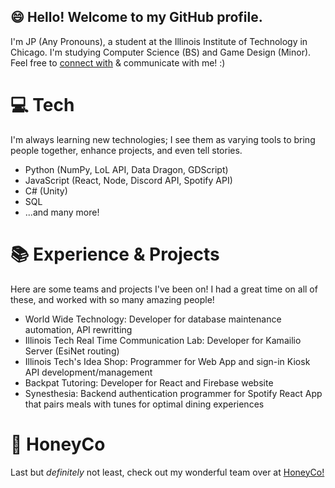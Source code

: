 ## :smile: Hello! Welcome to my GitHub profile. 
I'm JP (Any Pronouns), a student at the Illinois Institute of Technology in Chicago. I'm studying Computer Science (BS) and Game Design (Minor). Feel free to [connect with](https://www.linkedin.com/in/jprila/) & communicate with me! :)


# :computer: Tech
I'm always learning new technologies; I see them as varying tools to bring people together, enhance projects, and even tell stories. 
- Python (NumPy, LoL API, Data Dragon, GDScript)
- JavaScript (React, Node, Discord API, Spotify API)
- C# (Unity)
- SQL
- ...and many more!

# :books: Experience & Projects
Here are some teams and projects I've been on! I had a great time on all of these, and worked with so many amazing people!
- World Wide Technology: Developer for database maintenance automation, API rewritting
- Illinois Tech Real Time Communication Lab: Developer for Kamailio Server (EsiNet routing)
- Illinois Tech's Idea Shop: Programmer for Web App and sign-in Kiosk API development/management
- Backpat Tutoring: Developer for React and Firebase website
- Synesthesia: Backend authentication programmer for Spotify React App that pairs meals with tunes for optimal dining experiences

# :honey_pot: HoneyCo
Last but *definitely* not least, check out my wonderful team over at [HoneyCo!](https://www.honeycogames.com/)
